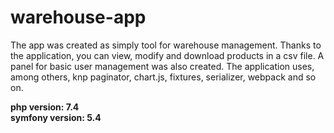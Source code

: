 # warehouse-app
The app was created as simply tool for warehouse management. 
Thanks to the application, you can view, modify and download products in a csv file. 
A panel for basic user management was also created. 
The application uses, among others, knp paginator, chart.js, fixtures, serializer, webpack and so on.

**php version: 7.4** <br />
**symfony version: 5.4**
